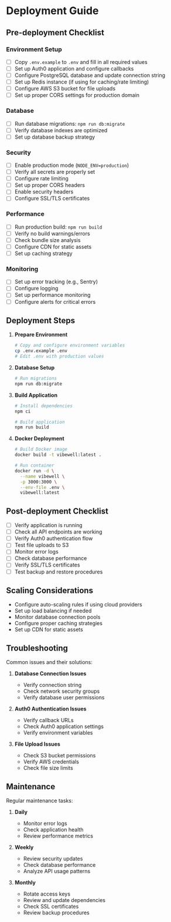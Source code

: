 # Deployment Guide

## Pre-deployment Checklist

### Environment Setup
- [ ] Copy `.env.example` to `.env` and fill in all required values
- [ ] Set up Auth0 application and configure callbacks
- [ ] Configure PostgreSQL database and update connection string
- [ ] Set up Redis instance (if using for caching/rate limiting)
- [ ] Configure AWS S3 bucket for file uploads
- [ ] Set up proper CORS settings for production domain

### Database
- [ ] Run database migrations: `npm run db:migrate`
- [ ] Verify database indexes are optimized
- [ ] Set up database backup strategy

### Security
- [ ] Enable production mode (`NODE_ENV=production`)
- [ ] Verify all secrets are properly set
- [ ] Configure rate limiting
- [ ] Set up proper CORS headers
- [ ] Enable security headers
- [ ] Configure SSL/TLS certificates

### Performance
- [ ] Run production build: `npm run build`
- [ ] Verify no build warnings/errors
- [ ] Check bundle size analysis
- [ ] Configure CDN for static assets
- [ ] Set up caching strategy

### Monitoring
- [ ] Set up error tracking (e.g., Sentry)
- [ ] Configure logging
- [ ] Set up performance monitoring
- [ ] Configure alerts for critical errors

## Deployment Steps

1. **Prepare Environment**
   ```bash
   # Copy and configure environment variables
   cp .env.example .env
   # Edit .env with production values
   ```

2. **Database Setup**
   ```bash
   # Run migrations
   npm run db:migrate
   ```

3. **Build Application**
   ```bash
   # Install dependencies
   npm ci
   
   # Build application
   npm run build
   ```

4. **Docker Deployment**
   ```bash
   # Build Docker image
   docker build -t vibewell:latest .
   
   # Run container
   docker run -d \
     --name vibewell \
     -p 3000:3000 \
     --env-file .env \
     vibewell:latest
   ```

## Post-deployment Checklist

- [ ] Verify application is running
- [ ] Check all API endpoints are working
- [ ] Verify Auth0 authentication flow
- [ ] Test file uploads to S3
- [ ] Monitor error logs
- [ ] Check database performance
- [ ] Verify SSL/TLS certificates
- [ ] Test backup and restore procedures

## Scaling Considerations

- Configure auto-scaling rules if using cloud providers
- Set up load balancing if needed
- Monitor database connection pools
- Configure proper caching strategies
- Set up CDN for static assets

## Troubleshooting

Common issues and their solutions:

1. **Database Connection Issues**
   - Verify connection string
   - Check network security groups
   - Verify database user permissions

2. **Auth0 Authentication Issues**
   - Verify callback URLs
   - Check Auth0 application settings
   - Verify environment variables

3. **File Upload Issues**
   - Check S3 bucket permissions
   - Verify AWS credentials
   - Check file size limits

## Maintenance

Regular maintenance tasks:

1. **Daily**
   - Monitor error logs
   - Check application health
   - Review performance metrics

2. **Weekly**
   - Review security updates
   - Check database performance
   - Analyze API usage patterns

3. **Monthly**
   - Rotate access keys
   - Review and update dependencies
   - Check SSL certificates
   - Review backup procedures 